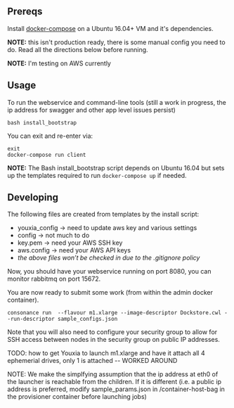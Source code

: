 ## Prereqs

Install [docker-compose](https://docs.docker.com/compose/install/) on a Ubuntu 16.04+ VM and it's dependencies.

**NOTE:** this isn't production ready, there is some manual config you need to do. Read all the directions below before running.

**NOTE:** I'm testing on AWS currently

## Usage

To run the webservice and command-line tools (still a work in progress, the ip address for swagger and other app level issues persist)

    bash install_bootstrap

You can exit and re-enter via:

    exit
    docker-compose run client

**NOTE:** The Bash install_bootstrap script depends on Ubuntu 16.04 but sets up the templates required to run `docker-compose up` if needed. 

## Developing

The following files are created from templates by the install script:

* youxia_config -> need to update aws key and various settings
* config -> not much to do
* key.pem -> need your AWS SSH key
* aws.config -> need your AWS API keys
* *the above files won’t be checked in due to the .gitignore policy*

Now, you should have your webservice running on port 8080, you can monitor rabbitmq on port 15672.

You are now ready to submit some work (from within the admin docker container).

    consonance run  --flavour m1.xlarge --image-descriptor Dockstore.cwl --run-descriptor sample_configs.json
    
Note that you will also need to configure your security group to allow for SSH access between nodes in the security group on public IP addresses.

TODO: how to get Youxia to launch m1.xlarge and have it attach all 4 ephemerial drives, only 1 is attached -- WORKED AROUND

NOTE: We make the simplfying assumption that the ip address at eth0 of the launcher is reachable from the children. If it is different (i.e. a public ip address is preferred, modify sample_params.json in /container-host-bag in the provisioner container before launching jobs)
